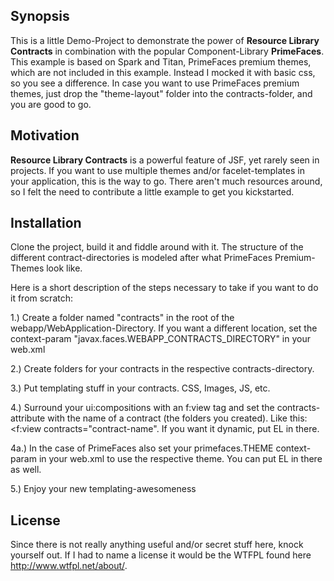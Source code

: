 ## Synopsis

This is a little Demo-Project to demonstrate the power of **Resource Library Contracts** in combination with the popular Component-Library **PrimeFaces**. 
This example is based on Spark and Titan, PrimeFaces premium themes, which are not included in this example. Instead I mocked it with basic css, so you see a difference. In case you want to use PrimeFaces premium themes, just drop the "theme-layout" folder into the contracts-folder, and you are good to go. 

## Motivation

**Resource Library Contracts** is a powerful feature of JSF, yet rarely seen in projects. If you want to use multiple themes and/or facelet-templates in your application, this is the way to go. There aren't much resources around, so I felt the need to contribute a little example to get you kickstarted. 

## Installation

Clone the project, build it and fiddle around with it.
The structure of the different contract-directories is modeled after what PrimeFaces Premium-Themes look like. 

Here is a short description of the steps necessary to take if you want to do it from scratch:

1.) Create a folder named "contracts" in the root of the webapp/WebApplication-Directory. If you want a different location, set the context-param "javax.faces.WEBAPP_CONTRACTS_DIRECTORY" in your web.xml 
 
2.) Create folders for your contracts in the respective contracts-directory. 

3.) Put templating stuff in your contracts. CSS, Images, JS, etc. 

4.) Surround your ui:compositions with an f:view tag and set the contracts-attribute with the name of a contract (the folders you created). Like this: <f:view contracts="contract-name". If you want it dynamic, put EL in there.

4a.) In the case of PrimeFaces also set your primefaces.THEME context-param in your web.xml to use the respective theme. You can put EL in there as well. 

5.) Enjoy your new templating-awesomeness 

## License

Since there is not really anything useful and/or secret stuff here, knock yourself out. If I had to name a license it would be the WTFPL found here http://www.wtfpl.net/about/.
